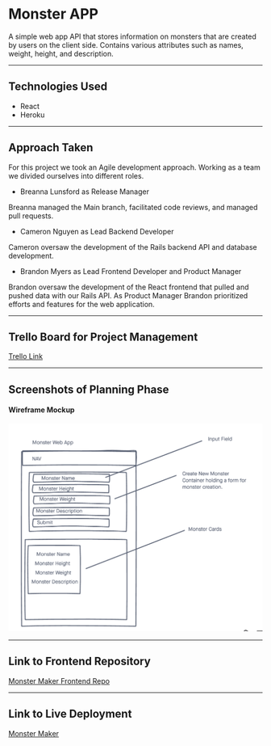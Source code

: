 # Monster APP

A simple web app API that stores information on monsters that are created by users on the client side. Contains various attributes such as names, weight, height, and description.

---

## Technologies Used

- React
- Heroku

---

## Approach Taken

For this project we took an Agile development approach. Working as a team we divided ourselves into different roles. 

- Breanna Lunsford as Release Manager

Breanna managed the Main branch, facilitated code reviews, and managed pull requests. 

- Cameron Nguyen as Lead Backend Developer

Cameron oversaw the development of the Rails backend API and database development.

- Brandon Myers as Lead Frontend Developer and Product Manager

Brandon oversaw the development of the React frontend that pulled and pushed data with our Rails API. As Product Manager Brandon prioritized efforts and features for the web application. 

---

## Trello Board for Project Management

[Trello Link](https://trello.com/b/JqiSXzQ1/project-4)

---

## Screenshots of Planning Phase

#### Wireframe Mockup

![Wireframe](./screenshots/Wireframe.png)

---

## Link to Frontend Repository

[Monster Maker Frontend Repo](https://github.com/TechAlchemist/monster_client)

---

## Link to Live Deployment 

[Monster Maker](https://monster-client-frontend.herokuapp.com/)

